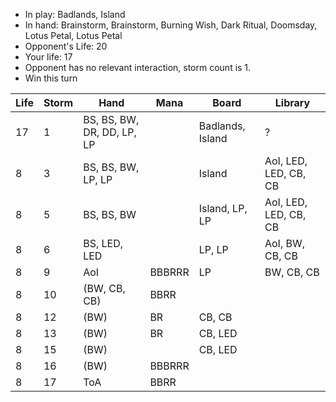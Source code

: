 - In play: Badlands, Island
- In hand: Brainstorm, Brainstorm, Burning Wish, Dark Ritual, Doomsday, Lotus
  Petal, Lotus Petal
- Opponent's Life: 20
- Your life: 17
- Opponent has no relevant interaction, storm count is 1.
- Win this turn

| Life | Storm | Hand                       | Mana   | Board            | Library               |
| ---- | ----- | -------------------------- | ------ | ---------------- | --------------------- |
| 17   | 1     | BS, BS, BW, DR, DD, LP, LP |        | Badlands, Island | ?                     |
| 8    | 3     | BS, BS, BW, LP, LP         |        | Island           | AoI, LED, LED, CB, CB |
| 8    | 5     | BS, BS, BW                 |        | Island, LP, LP   | AoI, LED, LED, CB, CB |
| 8    | 6     | BS, LED, LED               |        | LP, LP           | AoI, BW, CB, CB       |
| 8    | 9     | AoI                        | BBBRRR | LP               | BW, CB, CB            |
| 8    | 10    | (BW, CB, CB)               | BBRR   |                  |                       |
| 8    | 12    | (BW)                       | BR     | CB, CB           |                       |
| 8    | 13    | (BW)                       | BR     | CB, LED          |                       |
| 8    | 15    | (BW)                       |        | CB, LED          |                       |
| 8    | 16    | (BW)                       | BBBRRR |                  |                       |
| 8    | 17    | ToA                        | BBRR   |                  |                       |
